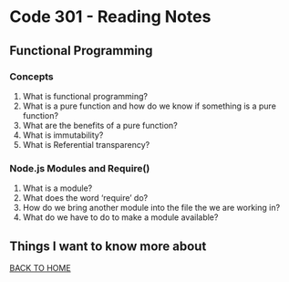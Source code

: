 # Code 301 - Reading Notes

## Functional Programming

### Concepts
<!-- https://medium.com/the-renaissance-developer/concepts-of-functional-programming-in-javascript-6bc84220d2aa -->
1. What is functional programming?
2. What is a pure function and how do we know if something is a pure function?
3. What are the benefits of a pure function?
4. What is immutability?
5. What is Referential transparency?

### Node.js Modules and Require()
<!-- https://www.youtube.com/watch?v=xHLd36QoS4k -->
1. What is a module?
2. What does the word ‘require’ do?
3. How do we bring another module into the file the we are working in?
4. What do we have to do to make a module available?

## Things I want to know more about

[BACK TO HOME](../README.md)